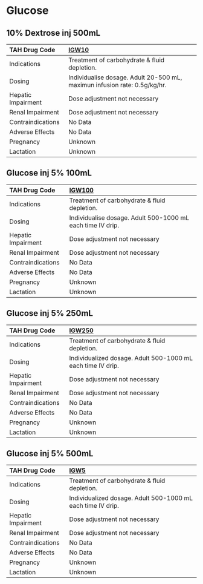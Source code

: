# Glucose

## 10% Dextrose inj 500mL

| TAH Drug Code      | [**IGW10**](https://www.tahsda.org.tw/drugs/hissearch.php?drug_code=IGW10)   |
|:-------------------|:-----------------------------------------------------------------------------|
| Indications        | Treatment of carbohydrate & fluid depletion.                                 |
| Dosing             | Individualise dosage. Adult 20-500 mL, maximun infusion rate: 0.5g/kg/hr.    |
| Hepatic Impairment | Dose adjustment not necessary                                                |
| Renal Impairment   | Dose adjustment not necessary                                                |
| Contraindications  | No Data                                                                      |
| Adverse Effects    | No Data                                                                      |
| Pregnancy          | Unknown                                                                      |
| Lactation          | Unknown                                                                      |

## Glucose inj 5% 100mL

| TAH Drug Code      | [**IGW100**](https://www.tahsda.org.tw/drugs/hissearch.php?drug_code=IGW100)   |
|:-------------------|:-------------------------------------------------------------------------------|
| Indications        | Treatment of carbohydrate & fluid depletion.                                   |
| Dosing             | Individualise dosage. Adult 500-1000 mL each time IV drip.                     |
| Hepatic Impairment | Dose adjustment not necessary                                                  |
| Renal Impairment   | Dose adjustment not necessary                                                  |
| Contraindications  | No Data                                                                        |
| Adverse Effects    | No Data                                                                        |
| Pregnancy          | Unknown                                                                        |
| Lactation          | Unknown                                                                        |

## Glucose inj 5% 250mL

| TAH Drug Code      | [**IGW250**](https://www.tahsda.org.tw/drugs/hissearch.php?drug_code=IGW250)   |
|:-------------------|:-------------------------------------------------------------------------------|
| Indications        | Treatment of carbohydrate & fluid depletion.                                   |
| Dosing             | Individualized dosage. Adult 500-1000 mL each time IV drip.                    |
| Hepatic Impairment | Dose adjustment not necessary                                                  |
| Renal Impairment   | Dose adjustment not necessary                                                  |
| Contraindications  | No Data                                                                        |
| Adverse Effects    | No Data                                                                        |
| Pregnancy          | Unknown                                                                        |
| Lactation          | Unknown                                                                        |

## Glucose inj 5% 500mL

| TAH Drug Code      | [**IGW5**](https://www.tahsda.org.tw/drugs/hissearch.php?drug_code=IGW5)   |
|:-------------------|:---------------------------------------------------------------------------|
| Indications        | Treatment of carbohydrate & fluid depletion.                               |
| Dosing             | Individualized dosage. Adult 500-1000 mL each time IV drip.                |
| Hepatic Impairment | Dose adjustment not necessary                                              |
| Renal Impairment   | Dose adjustment not necessary                                              |
| Contraindications  | No Data                                                                    |
| Adverse Effects    | No Data                                                                    |
| Pregnancy          | Unknown                                                                    |
| Lactation          | Unknown                                                                    |

